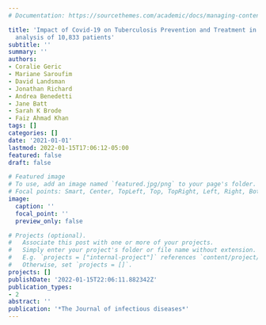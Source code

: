 ```yaml
---
# Documentation: https://sourcethemes.com/academic/docs/managing-content/

title: 'Impact of Covid-19 on Tuberculosis Prevention and Treatment in Canada: a multicentre
  analysis of 10,833 patients'
subtitle: ''
summary: ''
authors:
- Coralie Geric
- Mariane Saroufim
- David Landsman
- Jonathan Richard
- Andrea Benedetti
- Jane Batt
- Sarah K Brode
- Faiz Ahmad Khan
tags: []
categories: []
date: '2021-01-01'
lastmod: 2022-01-15T17:06:12-05:00
featured: false
draft: false

# Featured image
# To use, add an image named `featured.jpg/png` to your page's folder.
# Focal points: Smart, Center, TopLeft, Top, TopRight, Left, Right, BottomLeft, Bottom, BottomRight.
image:
  caption: ''
  focal_point: ''
  preview_only: false

# Projects (optional).
#   Associate this post with one or more of your projects.
#   Simply enter your project's folder or file name without extension.
#   E.g. `projects = ["internal-project"]` references `content/project/deep-learning/index.md`.
#   Otherwise, set `projects = []`.
projects: []
publishDate: '2022-01-15T22:06:11.882342Z'
publication_types:
- 2
abstract: ''
publication: '*The Journal of infectious diseases*'
---
```

